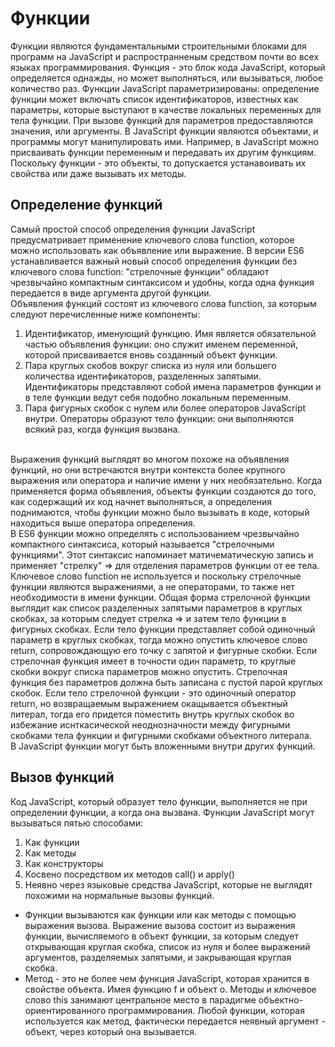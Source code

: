 # Функции
Функции являются фундаментальными строительными блоками для программ на JavaScript и распространненым средством почти во всех языках программирования. Функция - это блок кода JavaScript, который определяется однажды, но может выполняться, или вызываться, любое количество раз. Функции JavaScript параметризированы: определение функции может включать список идентификаторов, известных как параметры, которые выступают в качестве локальных переменных для тела функции. При вызове функций для параметров предоставляются значения, или аргументы. В JavaScript функции являются объектами, и программы могут манипулировать ими. Например, в JavaScript можно присваивать функции переменным и передавать их другим функциям. Поскольку функции - это объекты, то допускается устанавоивать их свойства или даже вызывать их методы.

## Определение функций
Самый простой способ определения функции JavaScript предусматривает применение ключевого слова function, которое можно использовать как объявление или выражение. В версии ES6 устанавливается важный новый способ определения функции без ключевого слова function: "стрелочные функции" обладают чрезвычайно компактным синтаксисом и удобны, когда одна функция передается в виде аргумента другой функции.
<br>
Объявления функций состоят из ключевого слова function, за которым следуют перечисленные ниже компоненты:
1. Идентификатор, именующий функцию. Имя является обязательной частью объявления функции: оно служит именем переменной, которой присваивается вновь созданный объект функции.
2. Пара круглых скобов вокруг списка из нуля или большего количества идентификаторов, разделенных запятыми. Идентификаторы представляют собой имена параметров функции и в теле функции ведут себя подобно локальным переменным.
3. Пара фигурных скобок с нулем или более операторов JavaScript внутри. Операторы образуют тело функции: они выполняются всякий раз, когда функция вызвана.
<br>
Выражения функций выглядят во многом похоже на объявления функций, но они встречаются внутри контекста более крупного выражения или оператора и наличие имени у них необязательно. Когда применяется форма объявления, объекты функции создаются до того, как содержащий их код начнет выполняться, а определения поднимаются, чтобы функции можно было вызывать в коде, который находиться выше оператора определения.
<br>
В ES6 функции можно определять с использованием чрезвычайно компактного синтаксиса, который называется "стрелочными функциями". Этот синтаксис напоминает матичематическую запись и применяет "стрелку" => для отделения параметров функции от ее тела. Ключевое слово function не используется  и поскольку стрелочные функции являются выражениями, а не операторами, то также нет необходимости в имени функции. Общая форма стрелочной функции выглядит как список разделенных запятыми параметров в круглых скобках, за которым следует стрелка => и затем тело функции в фигурных скобках. Если тело функции представляет собой одиночный параметр в круглых скобках, тогда можно опустить ключевое слово return, сопровождающую его точку с запятой и фигурные скобки. Если стрелочная функция имеет в точности один параметр, то круглые скобки вокруг списка параметров можно опустить. Стрелочная функция без параметров должна быть записана с пустой парой круглых скобок. Если тело стрелочной функции - это одиночный оператор return, но возвращаемым выражением окащывается объектный литерал, тогда его придется поместить внутрь круглых скобок во избежание иснткасической неоднозначности между фигурными скобками тела функции и фигурными скобками объектного литерала.
<br>
В JavaScript функции могут быть вложенными внутри других функций.

## Вызов функций
Код JavaScript, который образует тело функции, выполняется не при определении функции, а когда она вызвана. Функции JavaScript могут вызываться пятью способами:
1. Как функции
2. Как методы
3. Как конструкторы
4. Косвено посредством их методов call() и apply()
5. Неявно через языковые средства JavaScript, которые не выглядят похожими на нормальные вызовы функций.
- Функции вызываются как функции или как методы с помощью выражения вызова. Выражение вызова состоит из выражения функции, вычисляемого в объект функции, за которым следует открывающая круглая скобка, список из нуля и более выражений аргументов, разделяемых запятыми, и закрывающая круглая скобка.
- Метод - это не более чем функция JavaScript, которая хранится в свойстве объекта. Имея функцию f и объект o. Методы и ключевое слово this занимают центральное место в парадигме объектно-ориентированного программирования. Любой функции, которая используется как метод, фактически передается неявный аргумент - объект, через который она вызывается.